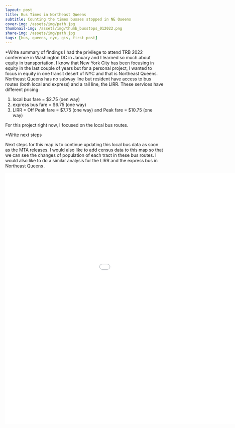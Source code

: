 ```yaml
---
layout: post
title: Bus Times in Northeast Queens
subtitle: Counting the times busses stopped in NE Queens
cover-img: /assets/img/path.jpg
thumbnail-img: /assets/img/thumb_busstops_012022.png
share-img: /assets/img/path.jpg
tags: [bus, queens, nyc, gis, first post]
---
```


*Write summary of findings
I had the privilege to attend TRB 2022 conference in Washington DC in January and I learned so much about equity in transportation. I know that New York City has been focusing in equity in the last couple of years but for a personal project, I wanted to focus in equity in one transit desert of NYC and that is Northeast Queens. Northeast Queens has no subway line but resident have access to bus routes (both local and express) and a rail line, the LIRR. These services have different pricing:

1. local bus fare = $2.75 (oen way)
2. express bus fare = $6.75 (one way)
3. LIRR = Off Peak fare = $7.75 (one way) and Peak fare = $10.75 (one way)

For this project right now, I focused on the local bus routes.


*Write next steps

Next steps for this map is to continue updating this local bus data as soon as the MTA releases. I would also like to add census data to this map so that we can see the changes of population of each tract in these bus routes. I would also like to do a similar analysis for the LIRR and the express bus in Northeast Queens .



<iframe src="/indexbus.html" height="800px" width="1200px" style="border:none;"> </iframe>

